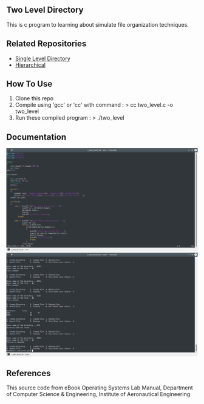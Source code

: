 Two Level Directory
-----------------------

This is c program to learning about simulate file organization techniques.


## Related Repositories
* [Single Level Directory](https://github.com/ibnuhalimm/c-two-level-dir "Single Level Directory")
* [Hierarchical](https://github.com/ibnuhalimm/c-hierarchical-dir "Hierarchical Directory")


## How To Use
1. Clone this repo
2. Compile using 'gcc' or 'cc' with command : > cc two_level.c -o two_level
3. Run these compiled program : > ./two_level

## Documentation
![alt text](https://github.com/ibnuhalimm/c-two-level-dir/blob/master/docs/img_001.png?raw=true "Source Code")
![alt text](https://github.com/ibnuhalimm/c-two-level-dir/blob/master/docs/img_002.png?raw=true "Running Programs")


## References
This source code from eBook Operating Systems Lab Manual, Department of Computer Science & Engineering, Institute of Aeronautical Engineering

